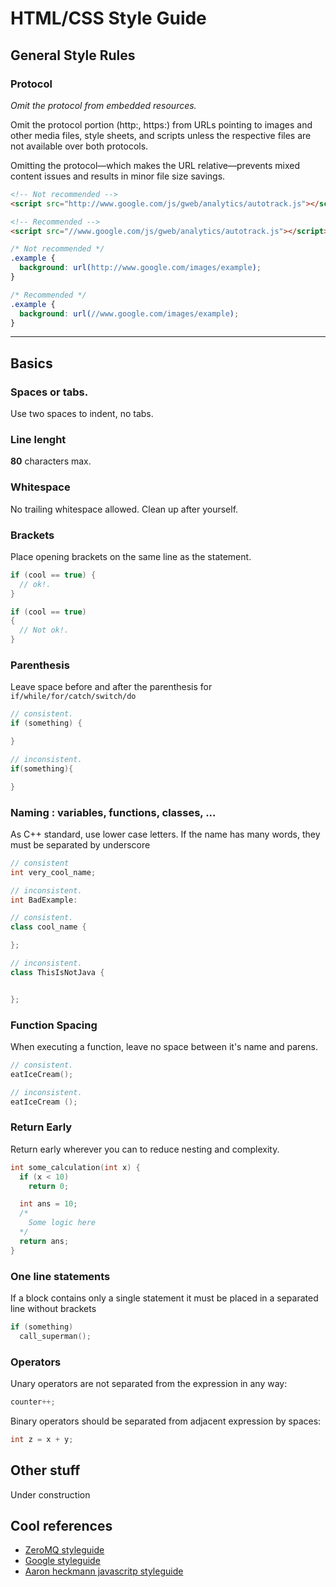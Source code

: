 # HTML/CSS Style Guide

## General Style Rules
### Protocol
*Omit the protocol from embedded resources.*

Omit the protocol portion (http:, https:) from URLs pointing to images and other media files, style sheets, and scripts unless the respective files are not available over both protocols.

Omitting the protocol—which makes the URL relative—prevents mixed content issues and results in minor file size savings.

```HTML
<!-- Not recommended -->
<script src="http://www.google.com/js/gweb/analytics/autotrack.js"></script>
```
```HTML
<!-- Recommended -->
<script src="//www.google.com/js/gweb/analytics/autotrack.js"></script>
```
```CSS
/* Not recommended */
.example {
  background: url(http://www.google.com/images/example);
}
```
```CSS
/* Recommended */
.example {
  background: url(//www.google.com/images/example);
}
```


----------------------------------------------------------------
## Basics

### Spaces or tabs.

Use two spaces to indent, no tabs.

### Line lenght

**80**  characters max.

### Whitespace

No trailing whitespace allowed. Clean up after yourself.

### Brackets

Place opening brackets on the same line as the statement.

```c++
if (cool == true) {
  // ok!.
}

if (cool == true)
{
  // Not ok!.
}
```

### Parenthesis

Leave space before and after the parenthesis for `if/while/for/catch/switch/do`

```c++
// consistent.
if (something) {

}

// inconsistent.
if(something){

}
```

### Naming : variables, functions, classes, ...

As C++ standard, use lower case letters. If the name has many words, they must be separated by underscore

```c++
// consistent
int very_cool_name;

// inconsistent.
int BadExample:
```

```c++
// consistent.
class cool_name {

};

// inconsistent.
class ThisIsNotJava {


};
```

### Function Spacing

When executing a function, leave no space between it's name and parens.

```c++
// consistent.
eatIceCream();

// inconsistent.
eatIceCream ();
```

### Return Early

Return early wherever you can to reduce nesting and complexity.

```c++
int some_calculation(int x) {
  if (x < 10)
    return 0;

  int ans = 10;
  /*
    Some logic here
  */
  return ans;
}
```

### One line statements

If a block contains only a single statement it must be placed in a separated line without brackets

```c++
if (something)
  call_superman();
```

### Operators

Unary operators are not separated from the expression in any way:
```c++
counter++;
```

Binary operators should be separated from adjacent expression by spaces:
```c++
int z = x + y;
```


## Other stuff

Under construction


## Cool references

- [ZeroMQ styleguide](http://zeromq.org/docs:style)
- [Google styleguide](http://google-styleguide.googlecode.com/svn/trunk/cppguide.html)
- [Aaron heckmann javascritp styleguide](https://github.com/aheckmann/js-styleguide)
